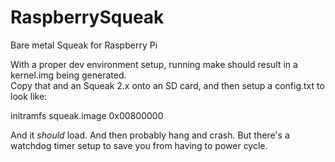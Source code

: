 RaspberrySqueak
===============

Bare metal Squeak for Raspberry Pi


With a proper dev environment setup, running make should result in a kernel.img being generated.  
Copy that and an Squeak 2.x onto an SD card, and then setup a config.txt to look like:

initramfs squeak.image 0x00800000

And it *should* load.  And then probably hang and crash.  But there's a watchdog timer setup
to save you from having to power cycle. 
